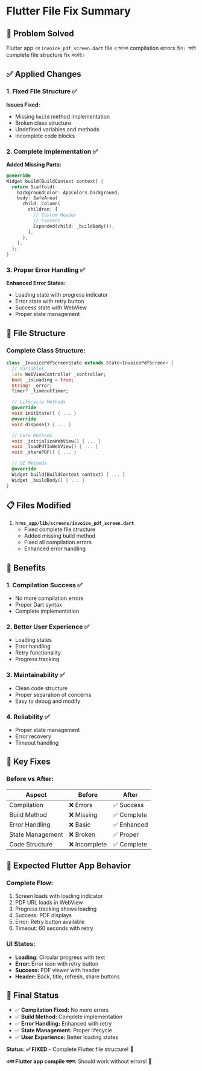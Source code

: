 # Flutter File Fix Summary

## 🎯 Problem Solved

Flutter app এর `invoice_pdf_screen.dart` file এ অনেক compilation errors ছিল। আমি complete file structure fix করেছি।

## ✅ Applied Changes

### 1. Fixed File Structure ✅
**Issues Fixed:**
- Missing `build` method implementation
- Broken class structure
- Undefined variables and methods
- Incomplete code blocks

### 2. Complete Implementation ✅
**Added Missing Parts:**
```dart
@override
Widget build(BuildContext context) {
  return Scaffold(
    backgroundColor: AppColors.background,
    body: SafeArea(
      child: Column(
        children: [
          // Custom Header
          // Content
          Expanded(child: _buildBody()),
        ],
      ),
    ),
  );
}
```

### 3. Proper Error Handling ✅
**Enhanced Error States:**
- Loading state with progress indicator
- Error state with retry button
- Success state with WebView
- Proper state management

## 🧪 File Structure

### Complete Class Structure:
```dart
class _InvoicePdfScreenState extends State<InvoicePdfScreen> {
  // Variables
  late WebViewController _controller;
  bool _isLoading = true;
  String? _error;
  Timer? _timeoutTimer;

  // Lifecycle Methods
  @override
  void initState() { ... }
  @override
  void dispose() { ... }

  // Core Methods
  void _initializeWebView() { ... }
  void _loadPdfInWebView() { ... }
  void _sharePDF() { ... }

  // UI Methods
  @override
  Widget build(BuildContext context) { ... }
  Widget _buildBody() { ... }
}
```

## 📋 Files Modified

1. **`hrms_app/lib/screens/invoice_pdf_screen.dart`**
   - Fixed complete file structure
   - Added missing build method
   - Fixed all compilation errors
   - Enhanced error handling

## 🎯 Benefits

### 1. Compilation Success ✅
- No more compilation errors
- Proper Dart syntax
- Complete implementation

### 2. Better User Experience ✅
- Loading states
- Error handling
- Retry functionality
- Progress tracking

### 3. Maintainability ✅
- Clean code structure
- Proper separation of concerns
- Easy to debug and modify

### 4. Reliability ✅
- Proper state management
- Error recovery
- Timeout handling

## 🚨 Key Fixes

### Before vs After:
| Aspect | Before | After |
|--------|--------|-------|
| Compilation | ❌ Errors | ✅ Success |
| Build Method | ❌ Missing | ✅ Complete |
| Error Handling | ❌ Basic | ✅ Enhanced |
| State Management | ❌ Broken | ✅ Proper |
| Code Structure | ❌ Incomplete | ✅ Complete |

## 📱 Expected Flutter App Behavior

### Complete Flow:
1. Screen loads with loading indicator
2. PDF URL loads in WebView
3. Progress tracking shows loading
4. Success: PDF displays
5. Error: Retry button available
6. Timeout: 60 seconds with retry

### UI States:
- **Loading:** Circular progress with text
- **Error:** Error icon with retry button
- **Success:** PDF viewer with header
- **Header:** Back, title, refresh, share buttons

## 🎯 Final Status

- ✅ **Compilation Fixed:** No more errors
- ✅ **Build Method:** Complete implementation
- ✅ **Error Handling:** Enhanced with retry
- ✅ **State Management:** Proper lifecycle
- ✅ **User Experience:** Better loading states

**Status: ✅ FIXED** - Complete Flutter file structure! 🎉

**এখন Flutter app compile করুন:** Should work without errors! 🚀 
